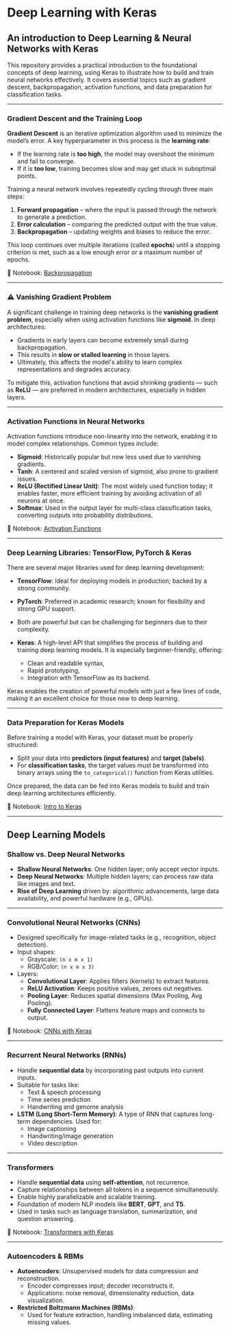 # Deep Learning with Keras

## An introduction to Deep Learning &amp; Neural Networks with Keras

This repository provides a practical introduction to the foundational concepts of deep learning, using Keras to illustrate how to build and train neural networks effectively. It covers essential topics such as gradient descent, backpropagation, activation functions, and data preparation for classification tasks.

---

### Gradient Descent and the Training Loop

**Gradient Descent** is an iterative optimization algorithm used to minimize the model’s error. A key hyperparameter in this process is the **learning rate**:
- If the learning rate is **too high**, the model may overshoot the minimum and fail to converge.
- If it is **too low**, training becomes slow and may get stuck in suboptimal points.

Training a neural network involves repeatedly cycling through three main steps:
1. **Forward propagation** – where the input is passed through the network to generate a prediction.
2. **Error calculation** – comparing the predicted output with the true value.
3. **Backpropagation** – updating weights and biases to reduce the error.

This loop continues over multiple iterations (called **epochs**) until a stopping criterion is met, such as a low enough error or a maximum number of epochs.

📘 Notebook:  [Backpropagation](https://github.com/ElsonFilho/DeepLearning_Keras/blob/main/notebooks/BackProp.ipynb)  

---

### ⚠️ Vanishing Gradient Problem

A significant challenge in training deep networks is the **vanishing gradient problem**, especially when using activation functions like **sigmoid**. In deep architectures:
- Gradients in early layers can become extremely small during backpropagation.
- This results in **slow or stalled learning** in those layers.
- Ultimately, this affects the model's ability to learn complex representations and degrades accuracy.

To mitigate this, activation functions that avoid shrinking gradients — such as **ReLU** — are preferred in modern architectures, especially in hidden layers.

---

### Activation Functions in Neural Networks

Activation functions introduce non-linearity into the network, enabling it to model complex relationships. Common types include:
- **Sigmoid**: Historically popular but now less used due to vanishing gradients.
- **Tanh**: A centered and scaled version of sigmoid, also prone to gradient issues.
- **ReLU (Rectified Linear Unit)**: The most widely used function today; it enables faster, more efficient training by avoiding activation of all neurons at once.
- **Softmax**: Used in the output layer for multi-class classification tasks, converting outputs into probability distributions.

📘 Notebook: [Activation Functions](https://github.com/ElsonFilho/DeepLearning_Keras/blob/main/notebooks/Activation_Functions.ipynb)

---

### Deep Learning Libraries: TensorFlow, PyTorch & Keras

There are several major libraries used for deep learning development:

- **TensorFlow**: Ideal for deploying models in production; backed by a strong community.
- **PyTorch**: Preferred in academic research; known for flexibility and strong GPU support.
- Both are powerful but can be challenging for beginners due to their complexity.

- **Keras**: A high-level API that simplifies the process of building and training deep learning models. It is especially beginner-friendly, offering:
  - Clean and readable syntax,
  - Rapid prototyping,
  - Integration with TensorFlow as its backend.

Keras enables the creation of powerful models with just a few lines of code, making it an excellent choice for those new to deep learning.

---

### Data Preparation for Keras Models

Before training a model with Keras, your dataset must be properly structured:
- Split your data into **predictors (input features)** and **target (labels)**.
- For **classification tasks**, the target values must be transformed into binary arrays using the `to_categorical()` function from Keras utilities.

Once prepared, the data can be fed into Keras models to build and train deep learning architectures efficiently.

📘 Notebook: [Intro to Keras](https://github.com/ElsonFilho/DeepLearning_Keras/blob/main/notebooks/Keras_Intro.ipynb)

---

## Deep Learning Models

### Shallow vs. Deep Neural Networks
- **Shallow Neural Networks**: One hidden layer; only accept vector inputs.
- **Deep Neural Networks**: Multiple hidden layers; can process raw data like images and text.
- **Rise of Deep Learning** driven by: algorithmic advancements, large data availability, and powerful hardware (e.g., GPUs).
  
---

### Convolutional Neural Networks (CNNs)
- Designed specifically for image-related tasks (e.g., recognition, object detection).
- Input shapes: 
  - Grayscale: `(n x m x 1)`
  - RGB/Color: `(n x m x 3)`
- Layers:
  - **Convolutional Layer**: Applies filters (kernels) to extract features.
  - **ReLU Activation**: Keeps positive values, zeroes out negatives.
  - **Pooling Layer**: Reduces spatial dimensions (Max Pooling, Avg Pooling).
  - **Fully Connected Layer**: Flattens feature maps and connects to output.

📘 Notebook: [CNNs with Keras](https://github.com/ElsonFilho/DeepLearning_Keras/blob/main/notebooks/CNN_Keras.ipynb)

---


### Recurrent Neural Networks (RNNs)
- Handle **sequential data** by incorporating past outputs into current inputs.
- Suitable for tasks like:
  - Text & speech processing
  - Time series prediction
  - Handwriting and genome analysis
- **LSTM (Long Short-Term Memory)**: A type of RNN that captures long-term dependencies. Used for:
  - Image captioning
  - Handwriting/image generation
  - Video description
  
---

### Transformers
- Handle **sequential data** using **self-attention**, not recurrence.
- Capture relationships between all tokens in a sequence simultaneously.
- Enable highly parallelizable and scalable training.
- Foundation of modern NLP models like **BERT**, **GPT**, and **T5**.
- Used in tasks such as language translation, summarization, and question answering.

📘 Notebook: [Transformers with Keras](https://github.com/ElsonFilho/DeepLearning_Keras/blob/main/notebooks/Transformers_Keras.ipynb)

---

### Autoencoders & RBMs
- **Autoencoders**: Unsupervised models for data compression and reconstruction.
  - Encoder compresses input; decoder reconstructs it.
  - Applications: noise removal, dimensionality reduction, data visualization.
- **Restricted Boltzmann Machines (RBMs)**:
  - Used for feature extraction, handling imbalanced data, estimating missing values.
